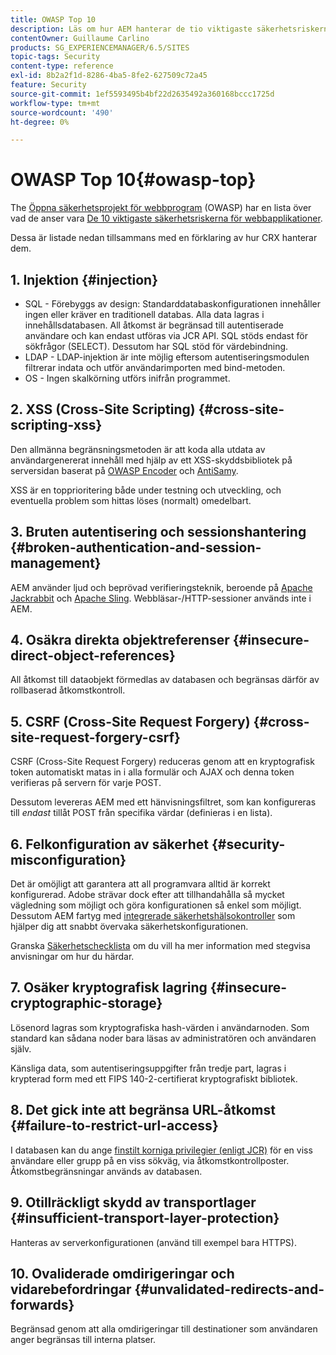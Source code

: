```yaml
---
title: OWASP Top 10
description: Läs om hur AEM hanterar de tio viktigaste säkerhetsriskerna i OWASP.
contentOwner: Guillaume Carlino
products: SG_EXPERIENCEMANAGER/6.5/SITES
topic-tags: Security
content-type: reference
exl-id: 8b2a2f1d-8286-4ba5-8fe2-627509c72a45
feature: Security
source-git-commit: 1ef5593495b4bf22d2635492a360168bccc1725d
workflow-type: tm+mt
source-wordcount: '490'
ht-degree: 0%

---
```


# OWASP Top 10{#owasp-top}

The [Öppna säkerhetsprojekt för webbprogram](https://owasp.org/) (OWASP) har en lista över vad de anser vara [De 10 viktigaste säkerhetsriskerna för webbapplikationer](https://owasp.org/www-project-top-ten/).

Dessa är listade nedan tillsammans med en förklaring av hur CRX hanterar dem.

## 1. Injektion {#injection}

* SQL - Förebyggs av design: Standarddatabaskonfigurationen innehåller ingen eller kräver en traditionell databas. Alla data lagras i innehållsdatabasen. All åtkomst är begränsad till autentiserade användare och kan endast utföras via JCR API. SQL stöds endast för sökfrågor (SELECT). Dessutom har SQL stöd för värdebindning.
* LDAP - LDAP-injektion är inte möjlig eftersom autentiseringsmodulen filtrerar indata och utför användarimporten med bind-metoden.
* OS - Ingen skalkörning utförs inifrån programmet.

## 2. XSS (Cross-Site Scripting) {#cross-site-scripting-xss}

Den allmänna begränsningsmetoden är att koda alla utdata av användargenererat innehåll med hjälp av ett XSS-skyddsbibliotek på serversidan baserat på [OWASP Encoder](https://owasp.org/www-project-java-encoder/) och [AntiSamy](https://wiki.owasp.org/index.php/Category:OWASP_AntiSamy_Project).

XSS är en topprioritering både under testning och utveckling, och eventuella problem som hittas löses (normalt) omedelbart.

## 3. Bruten autentisering och sessionshantering {#broken-authentication-and-session-management}

AEM använder ljud och beprövad verifieringsteknik, beroende på [Apache Jackrabbit](https://jackrabbit.apache.org/jcr/index.html) och [Apache Sling](https://sling.apache.org/). Webbläsar-/HTTP-sessioner används inte i AEM.

## 4. Osäkra direkta objektreferenser {#insecure-direct-object-references}

All åtkomst till dataobjekt förmedlas av databasen och begränsas därför av rollbaserad åtkomstkontroll.

## 5. CSRF (Cross-Site Request Forgery) {#cross-site-request-forgery-csrf}

CSRF (Cross-Site Request Forgery) reduceras genom att en kryptografisk token automatiskt matas in i alla formulär och AJAX och denna token verifieras på servern för varje POST.

Dessutom levereras AEM med ett hänvisningsfiltret, som kan konfigureras till *endast* tillåt POST från specifika värdar (definieras i en lista).

## 6. Felkonfiguration av säkerhet {#security-misconfiguration}

Det är omöjligt att garantera att all programvara alltid är korrekt konfigurerad. Adobe strävar dock efter att tillhandahålla så mycket vägledning som möjligt och göra konfigurationen så enkel som möjligt. Dessutom AEM fartyg med [integrerade säkerhetshälsokontroller](/help/sites-administering/operations-dashboard.md) som hjälper dig att snabbt övervaka säkerhetskonfigurationen.

Granska [Säkerhetschecklista](/help/sites-administering/security-checklist.md) om du vill ha mer information med stegvisa anvisningar om hur du härdar.

## 7. Osäker kryptografisk lagring {#insecure-cryptographic-storage}

Lösenord lagras som kryptografiska hash-värden i användarnoden. Som standard kan sådana noder bara läsas av administratören och användaren själv.

Känsliga data, som autentiseringsuppgifter från tredje part, lagras i krypterad form med ett FIPS 140-2-certifierat kryptografiskt bibliotek.

## 8. Det gick inte att begränsa URL-åtkomst {#failure-to-restrict-url-access}

I databasen kan du ange [finstilt korniga privilegier (enligt JCR)](https://developer.adobe.com/experience-manager/reference-materials/spec/jcr/2.0/16_Access_Control_Management.html) för en viss användare eller grupp på en viss sökväg, via åtkomstkontrollposter. Åtkomstbegränsningar används av databasen.

## 9. Otillräckligt skydd av transportlager {#insufficient-transport-layer-protection}

Hanteras av serverkonfigurationen (använd till exempel bara HTTPS).

## 10. Ovaliderade omdirigeringar och vidarebefordringar {#unvalidated-redirects-and-forwards}

Begränsad genom att alla omdirigeringar till destinationer som användaren anger begränsas till interna platser.
